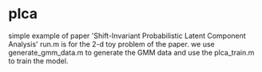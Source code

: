 # plca
simple example of paper 'Shift-Invariant Probabilistic Latent Component Analysis'
run.m is for the 2-d toy problem of the paper. we use generate_gmm_data.m to generate the GMM data and use the plca_train.m to train the model.


